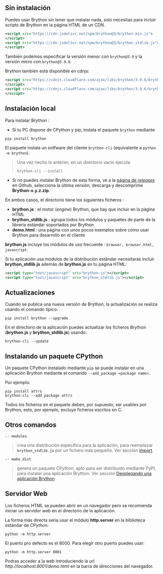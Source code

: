 Sin instalación
-----------------
Puedes usar Brython sin tener que instalar nada, solo necesitas
para incluir scripts de Brython en la página HTML de un CDN.

```xml
<script src="https://cdn.jsdelivr.net/npm/brython@3/brython.min.js">
</script>
<script src="https://cdn.jsdelivr.net/npm/brython@3/brython_stdlib.js">
</script>
```

También podemos especificar la versión menor con `brython@3.9` y la versión
micro con `brython@3.9.6`.

Brython también está disponible en cdnjs:

```xml
<script src="https://cdnjs.cloudflare.com/ajax/libs/brython/3.9.6/brython.min.js">
</script>
<script src="https://cdnjs.cloudflare.com/ajax/libs/brython/3.9.6/brython_stdlib.min.js">
</script>
```

Instalación local
-----------------

Para instalar Brython :

- Si tu PC dispone de CPython y pip, instala el paquete `brython` mediante
```console
pip install brython
```

El paquete instala un sotfware del cliente `brython-cli` (equivalente a `python -m brython`).

> Una vez hecho lo anterior, en un directorio vacio ejecuta
>```console
>brython-cli --install
>```

- Si no puedes instalar Brython de esta forma, ve a la [página de _releases_](https://github.com/brython-dev/brython/releases)
en Github, selecciona la última versión, descarga y descomprime __Brython-x.y.z.zip__.

En ambos casos, el directorio tiene los siguientes ficheros :

- __brython.js__ : el motor (*engine*) Brython, que hay que incluir en la página HTML
- __brython_stdlib.js__ : agrupa todos los módulos y paquetes de parte de la librería estándar soportados por Brython
- __demo.html__ : una página con unos pocos exemplos sobre cómo usar Brython
  para desarrollo en el cliente

__brython.js__ incluye los módulos de uso frecuente : `browser, browser.html, javascript`.

Si tu aplicación usa módulos de la distribución estándar necesitarás incluir
 __brython_stdlib.js__ además de __brython.js__ en tu página HTML:

```xml
<script type="text/javascript" src="brython.js"></script>
<script type="text/javascript" src="brython_stdlib.js"></script>
```

Actualizaciones
---------------
Cuando se publica una nueva versión de Brython, la actualización se realiza usando
el comando típico:

```console
pip install brython --upgrade
```

En el directorio de la aplicación puedes actualizar los ficheros Brython
(__brython.js__ y __brython_stdlib.js__) usando:

```console
brython-cli --update
```

Instalando un paquete CPython
-----------------------------
Un paquete CPython instalado mediante `pip` se puede instalar en una aplicación Brython
mediante el comando `--add_package <package name>`.

Por ejemplo:
```console
pip install attrs
brython-cli --add_package attrs
```

Todos los ficheros en el paquete deben, por supuesto, ser usables por Brython; esto,
por ejemplo, excluye ficheros escritos en C.

Otros comandos
--------------

`-- modules`

> crea una distribución específica para la aplicación, para reemplazar
> __`brython_stdlib.js`__ por un fichero más pequeño. Ver sección
> [import](import.html).

`-- make_dist`

> genera un paquete CPython, apto para ser distribuido mediante PyPI, para instalar
> una aplicación Brython. Ver sección [Desplegando una aplicación Brython](deploy.html)

Servidor Web
------------
Los ficheros HTML se pueden abrir en un navegador pero se recomienda iniciar un
servidor web en el directorio de la aplicación.

La forma más directa sería usar el módulo **http.server** en la biblioteca
estándar de CPython:

```console
python -m http.server
```

El puerto pro defecto es el 8000. Para elegir otro puerto puedes usar:

```console
python -m http.server 8001
```

Podras acceder a la web introduciendo la url _http://localhost:8001/demo.html_
 en la barra de direcciones del navegador.